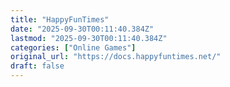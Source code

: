 ```yaml
---
title: "HappyFunTimes"
date: "2025-09-30T00:11:40.384Z"
lastmod: "2025-09-30T00:11:40.384Z"
categories: ["Online Games"]
original_url: "https://docs.happyfuntimes.net/"
draft: false
---
```

